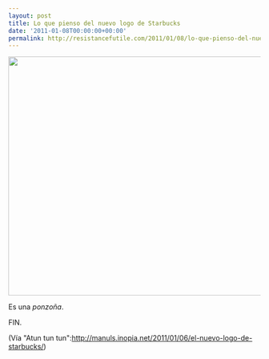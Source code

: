 ```yaml
---
layout: post
title: Lo que pienso del nuevo logo de Starbucks
date: '2011-01-08T00:00:00+00:00'
permalink: http://resistancefutile.com/2011/01/08/lo-que-pienso-del-nuevo-logo-de-starbucks/
---
```

<img src="http://resistancefutile.com/wp-content/starbucks2.jpg" alt="" title="starbucks2" width="575" height="476" class="centro_borde" />

Es una *ponzoña*. 

FIN.

(Vía "Atun tun tun":http://manuls.inopia.net/2011/01/06/el-nuevo-logo-de-starbucks/)
